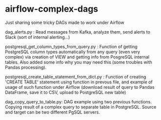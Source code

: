 # airflow-complex-dags

Just sharing some tricky DAGs made to work under Airflow

dag_alerts.py : Read messages from Kafka, analyze them, send alerts to Slack (sort of internal alerting...)

postgresql_get_column_types_from_query.py : Function of getting PostgreSQL column types automatically from any query (even very complex) via creation of VIEW and getting info from PosgreSQL internal tables. Also added some info why you may need this (some troubles with Pandas processing).

postgresql_create_table_statement_from_dict.py : Function of creating 'CREATE TABLE' statement using function in prevous file, and example of usage of such function under Airflow (download result of query to Pandas DataFrame, save it to CSV, upload to PostgreSQL new table) 

dag_copy_query_to_table.py: DAG example using two previous functions. Copying result of a complex query to separate table in PostgreSQL. Source and target can be two different PgSQL servers.